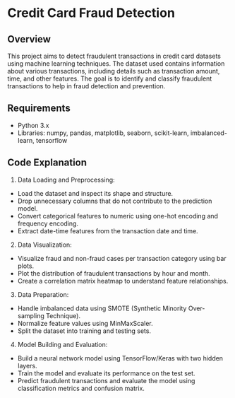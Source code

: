 # Credit Card Fraud Detection

## Overview

This project aims to detect fraudulent transactions in credit card datasets using machine learning techniques. 
The dataset used contains information about various transactions, including details such as transaction amount, 
time, and other features. The goal is to identify and classify fraudulent transactions to help in fraud detection 
and prevention.

## Requirements

- Python 3.x
- Libraries: numpy, pandas, matplotlib, seaborn, scikit-learn, imbalanced-learn, tensorflow

## Code Explanation

1. Data Loading and Preprocessing:
- Load the dataset and inspect its shape and structure.
- Drop unnecessary columns that do not contribute to the prediction model.
- Convert categorical features to numeric using one-hot encoding and frequency encoding.
- Extract date-time features from the transaction date and time.

2. Data Visualization:
- Visualize fraud and non-fraud cases per transaction category using bar plots.
- Plot the distribution of fraudulent transactions by hour and month.
- Create a correlation matrix heatmap to understand feature relationships.

3. Data Preparation:
- Handle imbalanced data using SMOTE (Synthetic Minority Over-sampling Technique).
- Normalize feature values using MinMaxScaler.
- Split the dataset into training and testing sets.

4. Model Building and Evaluation:
- Build a neural network model using TensorFlow/Keras with two hidden layers.
- Train the model and evaluate its performance on the test set.
- Predict fraudulent transactions and evaluate the model using classification metrics and confusion matrix.


